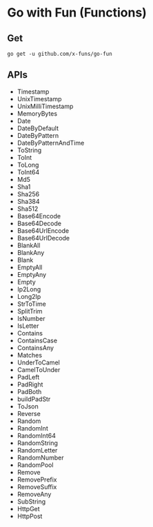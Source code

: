 # Go with Fun (Functions)

## Get

```
go get -u github.com/x-funs/go-fun
```

## APIs

* Timestamp
* UnixTimestamp
* UnixMilliTimestamp
* MemoryBytes
* Date
* DateByDefault
* DateByPattern
* DateByPatternAndTime
* ToString
* ToInt
* ToLong
* ToInt64
* Md5
* Sha1
* Sha256
* Sha384
* Sha512
* Base64Encode
* Base64Decode
* Base64UrlEncode
* Base64UrlDecode
* BlankAll
* BlankAny
* Blank
* EmptyAll
* EmptyAny
* Empty
* Ip2Long
* Long2Ip
* StrToTime
* SplitTrim
* IsNumber
* IsLetter
* Contains
* ContainsCase
* ContainsAny
* Matches
* UnderToCamel
* CamelToUnder
* PadLeft
* PadRight
* PadBoth
* buildPadStr
* ToJson
* Reverse
* Random
* RandomInt
* RandomInt64
* RandomString
* RandomLetter
* RandomNumber
* RandomPool
* Remove
* RemovePrefix
* RemoveSuffix
* RemoveAny
* SubString
* HttpGet
* HttpPost